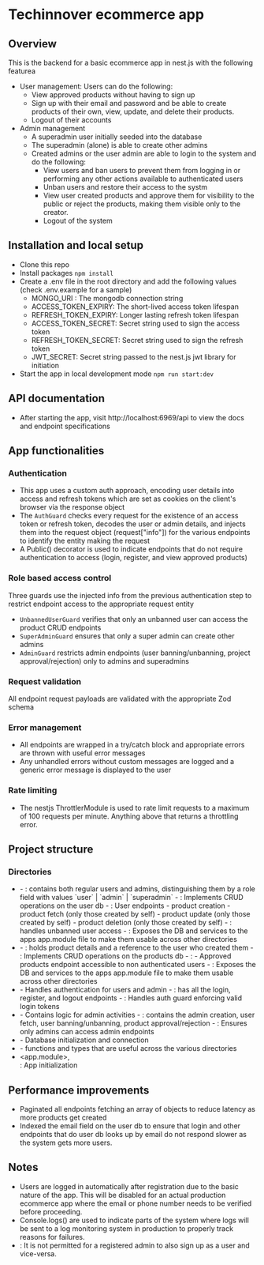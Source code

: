 # Techinnover ecommerce app

## Overview

This is the backend for a basic ecommerce app in nest.js with the following featurea

- User management: Users can do the following:
  - View approved products without having to sign up
  - Sign up with their email and password and be able to create products of their own, view, update, and delete their products.
  - Logout of their accounts
- Admin management
  - A superadmin user initially seeded into the database
  - The superadmin (alone) is able to create other admins
  - Created admins or the user admin are able to login to the system and do the following:
    - View users and ban users to prevent them from logging in or performing any other actions available to authenticated users
    - Unban users and restore their access to the systm
    - View user created products and approve them for visibility to the public or reject the products, making them visible only to the creator.
    - Logout of the system

## Installation and local setup

- Clone this repo
- Install packages `npm install`
- Create a .env file in the root directory and add the following values (check .env.example for a sample)
  - MONGO_URI : The mongodb connection string
  - ACCESS_TOKEN_EXPIRY: The short-lived access token lifespan
  - REFRESH_TOKEN_EXPIRY: Longer lasting refresh token lifespan
  - ACCESS_TOKEN_SECRET: Secret string used to sign the access token
  - REFRESH_TOKEN_SECRET: Secret string used to sign the refresh token
  - JWT_SECRET: Secret string passed to the nest.js jwt library for initiation
- Start the app in local development mode `npm run start:dev`

## API documentation

- After starting the app, visit http://localhost:6969/api to view the docs and endpoint specifications

## App functionalities

### Authentication

- This app uses a custom auth approach, encoding user details into access and refresh tokens which are set as cookies on the client's browser via the response object
- The `AuthGuard` checks every request for the existence of an access token or refresh token, decodes the user or admin details, and injects them into the request object (request["info"]) for the various endpoints to identify the entity making the request
- A Public() decorator is used to indicate endpoints that do not require authentication to access (login, register, and view approved products)

### Role based access control

Three guards use the injected info from the previous authentication step to restrict endpoint access to the appropriate request entity

- `UnbannedUserGuard` verifies that only an unbanned user can access the product CRUD endpoints
- `SuperAdminGuard` ensures that only a super admin can create other admins
- `AdminGuard` restricts admin endpoints (user banning/unbanning, project approval/rejection) only to admins and superadmins

### Request validation

All endpoint request payloads are validated with the appropriate Zod schema

### Error management

- All endpoints are wrapped in a try/catch block and appropriate errors are thrown with useful error messages
- Any unhandled errors without custom messages are logged and a generic error message is displayed to the user

### Rate limiting

- The nestjs ThrottlerModule is used to rate limit requests to a maximum of 100 requests per minute. Anything above that returns a throttling error.

## Project structure

### Directories

- <users>
  - <User Db schema>: contains both regular users and admins, distinguishing them by a role field with values `user` | `admin` | `superadmin`
  - <Services>: Implements CRUD operations on the user db
  - <Controller>: User endpoints
    - product creation
    - product fetch (only those created by self)
    - product update (only those created by self)
    - product deletion (only those created by self)
  - <Guard>: handles unbanned user access
  - <Module>: Exposes the DB and services to the apps app.module file to make them usable across other directories
- <products>
  - <Product Db schema>: holds product details and a reference to the user who created them
  - <Services>: Implements CRUD operations on the products db
  - <Controller>: 
    - Approved products endpoint accessible to non authenticated users
    - <Module>: Exposes the DB and services to the apps app.module file to make them usable across other directories
- <auth>
  - Handles authentication for users and admin
  - <Controller>: has all the login, register, and logout endpoints
  - <Guard>: Handles auth guard enforcing valid login tokens
- <admin>
  - Contains logic for admin activities
  - <Controller>: contains the admin creation, user fetch, user banning/unbanning, product approval/rejection
  - <Guard>: Ensures only admins can access admin endpoints
- <database>
  - Database initialization and connection
- <utils>
  - functions and types that are useful across the various directories
- <app.module>, <main>: App initialization

## Performance improvements

- Paginated all endpoints fetching an array of objects to reduce latency as more products get created
- Indexed the email field on the user db to ensure that login and other endpoints that do user db looks up by email do not respond slower as the system gets more users.

## Notes

- Users are logged in automatically after registration due to the basic nature of the app. This will be disabled for an actual production ecommerce app where the email or phone number needs to be verified before proceeding.
- Console.logs() are used to indicate parts of the system where logs will be sent to a log monitoring system in production to properly track reasons for failures.
- <Assumption>: It is not permitted for a registered admin to also sign up as a user and vice-versa.
